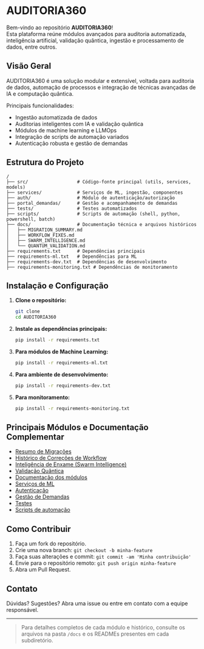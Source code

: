 # AUDITORIA360

Bem-vindo ao repositório **AUDITORIA360**!  
Esta plataforma reúne módulos avançados para auditoria automatizada, inteligência artificial, validação quântica, ingestão e processamento de dados, entre outros.

## Visão Geral

AUDITORIA360 é uma solução modular e extensível, voltada para auditoria de dados, automação de processos e integração de técnicas avançadas de IA e computação quântica.

Principais funcionalidades:
- Ingestão automatizada de dados
- Auditorias inteligentes com IA e validação quântica
- Módulos de machine learning e LLMOps
- Integração de scripts de automação variados
- Autenticação robusta e gestão de demandas

## Estrutura do Projeto

```plaintext
/
├── src/                  # Código-fonte principal (utils, services, models)
├── services/             # Serviços de ML, ingestão, componentes
├── auth/                 # Módulo de autenticação/autorização
├── portal_demandas/      # Gestão e acompanhamento de demandas
├── tests/                # Testes automatizados
├── scripts/              # Scripts de automação (shell, python, powershell, batch)
├── docs/                 # Documentação técnica e arquivos históricos
│   ├── MIGRATION_SUMMARY.md
│   ├── WORKFLOW_FIXES.md
│   ├── SWARM_INTELLIGENCE.md
│   └── QUANTUM_VALIDATION.md
├── requirements.txt      # Dependências principais
├── requirements-ml.txt   # Dependências para ML
├── requirements-dev.txt  # Dependências de desenvolvimento
├── requirements-monitoring.txt # Dependências de monitoramento
```

## Instalação e Configuração

1. **Clone o repositório:**
   ```bash
   git clone 
   cd AUDITORIA360
   ```

2. **Instale as dependências principais:**
   ```bash
   pip install -r requirements.txt
   ```

3. **Para módulos de Machine Learning:**
   ```bash
   pip install -r requirements-ml.txt
   ```

4. **Para ambiente de desenvolvimento:**
   ```bash
   pip install -r requirements-dev.txt
   ```

5. **Para monitoramento:**
   ```bash
   pip install -r requirements-monitoring.txt
   ```

## Principais Módulos e Documentação Complementar

- [Resumo de Migrações](docs/MIGRATION_SUMMARY.md)
- [Histórico de Correções de Workflow](docs/WORKFLOW_FIXES.md)
- [Inteligência de Enxame (Swarm Intelligence)](docs/SWARM_INTELLIGENCE.md)
- [Validação Quântica](docs/QUANTUM_VALIDATION.md)
- [Documentação dos módulos](src/)
- [Serviços de ML](services/ml/)
- [Autenticação](auth/)
- [Gestão de Demandas](portal_demandas/)
- [Testes](tests/)
- [Scripts de automação](scripts/)

## Como Contribuir

1. Faça um fork do repositório.
2. Crie uma nova branch: `git checkout -b minha-feature`
3. Faça suas alterações e commit: `git commit -am 'Minha contribuição'`
4. Envie para o repositório remoto: `git push origin minha-feature`
5. Abra um Pull Request.

## Contato

Dúvidas? Sugestões? Abra uma issue ou entre em contato com a equipe responsável.

---

> Para detalhes completos de cada módulo e histórico, consulte os arquivos na pasta `/docs` e os READMEs presentes em cada subdiretório.